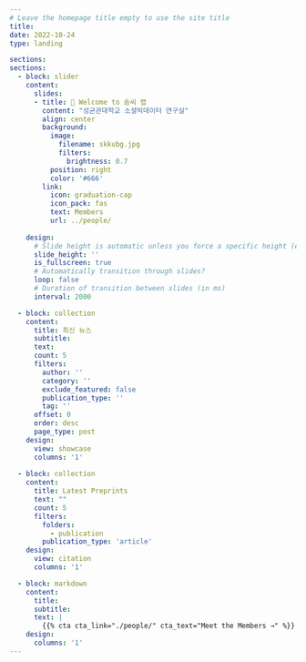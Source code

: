 ```yaml
---
# Leave the homepage title empty to use the site title
title:
date: 2022-10-24
type: landing

sections:
sections:
  - block: slider
    content:
      slides:
      - title: 👋 Welcome to 솜씨 랩
        content: "성균관대학교 소셜빅데이터 연구실"
        align: center
        background:
          image:
            filename: skkubg.jpg
            filters:
              brightness: 0.7
          position: right
          color: '#666'
        link:
          icon: graduation-cap
          icon_pack: fas
          text: Members
          url: ../people/
        
    design:
      # Slide height is automatic unless you force a specific height (e.g. '400px')
      slide_height: ''
      is_fullscreen: true
      # Automatically transition through slides?
      loop: false
      # Duration of transition between slides (in ms)
      interval: 2000

  - block: collection
    content:
      title: 최신 뉴스
      subtitle:
      text:
      count: 5
      filters:
        author: ''
        category: ''
        exclude_featured: false
        publication_type: ''
        tag: ''
      offset: 0
      order: desc
      page_type: post
    design:
      view: showcase
      columns: '1'
  
  - block: collection
    content:
      title: Latest Preprints
      text: ""
      count: 5
      filters:
        folders:
          - publication
        publication_type: 'article'
    design:
      view: citation
      columns: '1'

  - block: markdown
    content:
      title:
      subtitle:
      text: |
        {{% cta cta_link="./people/" cta_text="Meet the Members →" %}}
    design:
      columns: '1'
---
```

